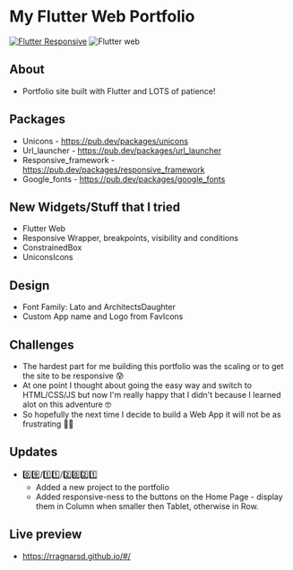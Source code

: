 # My Flutter Web Portfolio
[![Flutter Responsive](https://img.shields.io/badge/flutter-responsive-brightgreen.svg?style=flat-square)](https://github.com/Codelessly/ResponsiveFramework)
![Flutter web](https://img.shields.io/badge/flutter-Web-blue.svg?style=flat-square)

## About
- Portfolio site built with Flutter and LOTS of patience!

## Packages
- Unicons - https://pub.dev/packages/unicons
- Url_launcher - https://pub.dev/packages/url_launcher
- Responsive_framework - https://pub.dev/packages/responsive_framework
- Google_fonts - https://pub.dev/packages/google_fonts

## New Widgets/Stuff that I tried
- Flutter Web
- Responsive Wrapper, breakpoints, visibility and conditions
- ConstrainedBox
- UniconsIcons

## Design
- Font Family: Lato and ArchitectsDaughter
- Custom App name and Logo from FavIcons

## Challenges
- The hardest part for me building this portfolio was the scaling or to get the site to be responsive :cold_sweat: 
- At one point I thought about going the easy way and switch to HTML/CSS/JS but now I'm really happy that I didn't because I learned alot on this adventure :nerd_face:
- So hopefully the next time I decide to build a Web App it will not be as frustrating :technologist:

## Updates
- :zero::nine:/:one::one:/:two::zero::two::one:
  - Added a new project to the portfolio
  - Added responsive-ness to the buttons on the Home Page - display them in Column when smaller then Tablet, otherwise in Row.

## Live preview
- https://rragnarsd.github.io/#/
